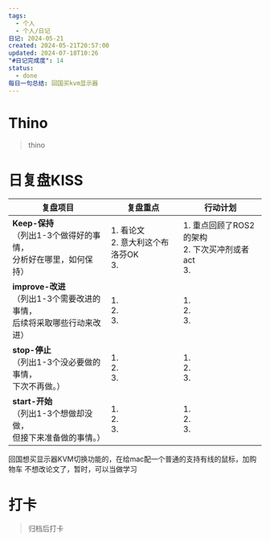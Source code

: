 ```yaml
---
tags:
  - 个人
  - 个人/日记
日记: 2024-05-21
created: 2024-05-21T20:57:00
updated: 2024-07-18T10:26
"#日记完成度": 14
status:
  - done
每日一句总结: 回国买kvm显示器
---
```


# Thino
> thino

# 日复盘KISS
| **复盘项目**                                             | **复盘重点**                       | **行动计划**                                 |
| ---------------------------------------------------- | ------------------------------ | ---------------------------------------- |
| **Keep-保持**<br>（列出1-3个做得好的事情，<br>   分析好在哪里，如何保持）     | 1.  看论文<br>2. 意大利这个布洛芬OK<br>3. | 1.  重点回顾了ROS2的架构<br>2. 下次买冲剂或者act <br>3. |
| **improve-改进**<br>（列出1-3个需要改进的事情，<br>  后续将采取哪些行动来改进） | 1.  <br>2. <br>3.              | 1.  <br>2. <br>3.                        |
| **stop-停止**<br>（列出1-3个没必要做的事情，<br>下次不再做。）            | 1.  <br>2. <br>3.              | 1.  <br>2. <br>3.                        |
| **start-开始**<br>（列出1-3个想做却没做，<br>但接下来准备做的事情。）        | 1.  <br>2. <br>3.              | 1.  <br>2. <br>3.                        |
回国想买显示器KVM切换功能的，在给mac配一个普通的支持有线的鼠标，加购物车
不想改论文了，暂时，可以当做学习

# 打卡
> 归档后打卡


